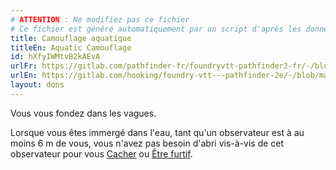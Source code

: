 ```yaml
---
# ATTENTION : Ne modifiez pas ce fichier
# Ce fichier est généré automatiquement par un script d'après les données du module Foundry VTT officiel et de sa traduction
title: Camouflage aquatique
titleEn: Aquatic Camouflage
id: hXfyIWMtvB2kAEvA
urlFr: https://gitlab.com/pathfinder-fr/foundryvtt-pathfinder2-fr/-/blob/master/data/feats/hXfyIWMtvB2kAEvA.htm
urlEn: https://gitlab.com/hooking/foundry-vtt---pathfinder-2e/-/blob/master/packs/data/feats.db/aquatic-camouflage.json
layout: dons
---
```

Vous vous fondez dans les vagues.

Lorsque vous êtes immergé dans l'eau, tant qu'un observateur est à au moins 6 m de vous, vous n'avez pas besoin d'abri vis-à-vis de cet observateur pour vous [Cacher](../actions/se-cacher.html) ou [Être furtif](../actions/être-furtif.html).
